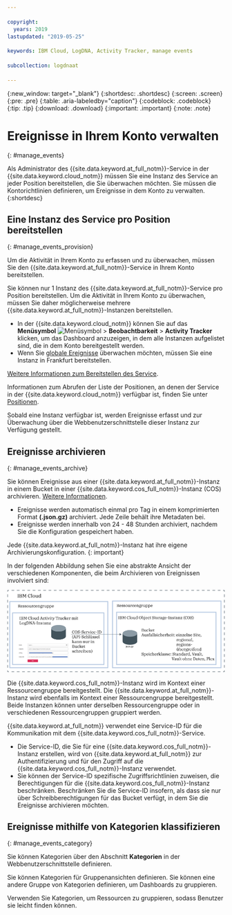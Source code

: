 ```yaml
---

copyright:
  years: 2019
lastupdated: "2019-05-25"

keywords: IBM Cloud, LogDNA, Activity Tracker, manage events

subcollection: logdnaat

---
```


{:new_window: target="_blank"}
{:shortdesc: .shortdesc}
{:screen: .screen}
{:pre: .pre}
{:table: .aria-labeledby="caption"}
{:codeblock: .codeblock}
{:tip: .tip}
{:download: .download}
{:important: .important}
{:note: .note}


# Ereignisse in Ihrem Konto verwalten
{: #manage_events}

Als Administrator des {{site.data.keyword.at_full_notm}}-Service in der {{site.data.keyword.cloud_notm}} müssen Sie eine Instanz des Service an jeder Position bereitstellen, die Sie überwachen möchten. Sie müssen die Kontorichtlinien definieren, um Ereignisse in dem Konto zu verwalten.
{:shortdesc}


## Eine Instanz des Service pro Position bereitstellen
{: #manage_events_provision}

Um die Aktivität in Ihrem Konto zu erfassen und zu überwachen, müssen Sie den {{site.data.keyword.at_full_notm}}-Service in Ihrem Konto bereitstellen. 

Sie können nur 1 Instanz des {{site.data.keyword.at_full_notm}}-Service pro Position bereitstellen. Um die Aktivität in Ihrem Konto zu überwachen, müssen Sie daher möglicherweise mehrere {{site.data.keyword.at_full_notm}}-Instanzen bereitstellen. 

* In der {{site.data.keyword.cloud_notm}} können Sie auf das **Menüsymbol** ![Menüsymbol](../icons/icon_hamburger.svg) > **Beobachtbarkeit** > **Activity Tracker** klicken, um das Dashboard anzuzeigen, in dem alle Instanzen aufgelistet sind, die in dem Konto bereitgestellt werden. 
* Wenn Sie [globale Ereignisse](/docs/services/Activity-Tracker-with-LogDNA?topic=logdnaat-monitor_events#mon_def_global) überwachen möchten, müssen Sie eine Instanz in Frankfurt bereitstellen. 


[Weitere Informationen zum Bereitstellen des Service](/docs/services/Activity-Tracker-with-LogDNA?topic=logdnaat-provision).

Informationen zum Abrufen der Liste der Positionen, an denen der Service in der {{site.data.keyword.cloud_notm}} verfügbar ist, finden Sie unter [Positionen](/docs/services/Activity-Tracker-with-LogDNA?topic=logdnaat-regions).

Sobald eine Instanz verfügbar ist, werden Ereignisse erfasst und zur Überwachung über die Webbenutzerschnittstelle dieser Instanz zur Verfügung gestellt.



## Ereignisse archivieren
{: #manage_events_archive}

Sie können Ereignisse aus einer {{site.data.keyword.at_full_notm}}-Instanz in einem Bucket in einer {{site.data.keyword.cos_full_notm}}-Instanz (COS) archivieren. [Weitere Informationen](/docs/services/Activity-Tracker-with-LogDNA?topic=logdnaat-archiving).

* Ereignisse werden automatisch einmal pro Tag in einem komprimierten Format **(.json.gz)** archiviert. Jede Zeile behält ihre Metadaten bei.
* Ereignisse werden innerhalb von 24 - 48 Stunden archiviert, nachdem Sie die Konfiguration gespeichert haben. 

Jede {{site.data.keyword.at_full_notm}}-Instanz hat ihre eigene Archivierungskonfiguration.
{: important}

In der folgenden Abbildung sehen Sie eine abstrakte Ansicht der verschiedenen Komponenten, die beim Archivieren von Ereignissen involviert sind:

![Abstrakte Ansicht der Archivierung von Ereignissen](images/archive.png "Abstrakte Ansicht der Archivierung von Ereignissen")

Die {{site.data.keyword.cos_full_notm}}-Instanz wird im Kontext einer Ressourcengruppe bereitgestellt. Die {{site.data.keyword.at_full_notm}}-Instanz wird ebenfalls im Kontext einer Ressourcengruppe bereitgestellt. Beide Instanzen können unter derselben Ressourcengruppe oder in verschiedenen Ressourcengruppen gruppiert werden. 

{{site.data.keyword.at_full_notm}} verwendet eine Service-ID für die Kommunikation mit dem {{site.data.keyword.cos_full_notm}}-Service.
* Die Service-ID, die Sie für eine {{site.data.keyword.cos_full_notm}}-Instanz erstellen, wird von {{site.data.keyword.at_full_notm}} zur Authentifizierung und für den Zugriff auf die {{site.data.keyword.cos_full_notm}}-Instanz verwendet. 
* Sie können der Service-ID spezifische Zugriffsrichtlinien zuweisen, die Berechtigungen für die {{site.data.keyword.cos_full_notm}}-Instanz beschränken. Beschränken Sie die Service-ID insofern, als dass sie nur über Schreibberechtigungen für das Bucket verfügt, in dem Sie die Ereignisse archivieren möchten.


## Ereignisse mithilfe von Kategorien klassifizieren
{: #manage_events_category}

Sie können Kategorien über den Abschnitt **Kategorien** in der Webbenutzerschnittstelle definieren. 

Sie können Kategorien für Gruppenansichten definieren. Sie können eine andere Gruppe von Kategorien definieren, um Dashboards zu gruppieren.

Verwenden Sie Kategorien, um Ressourcen zu gruppieren, sodass Benutzer sie leicht finden können. 








